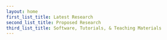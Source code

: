 ```yaml
---
layout: home
first_list_title: Latest Research
second_list_title: Proposed Research
third_list_title: Software, Tutorials, & Teaching Materials
---
```

